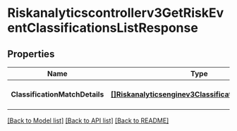 # Riskanalyticscontrollerv3GetRiskEventClassificationsListResponse

## Properties
Name | Type | Description | Notes
------------ | ------------- | ------------- | -------------
**ClassificationMatchDetails** | [**[]Riskanalyticsenginev3ClassificationMatchDetails**](riskanalyticsenginev3ClassificationMatchDetails.md) |  | [optional] [default to null]

[[Back to Model list]](../README.md#documentation-for-models) [[Back to API list]](../README.md#documentation-for-api-endpoints) [[Back to README]](../README.md)

